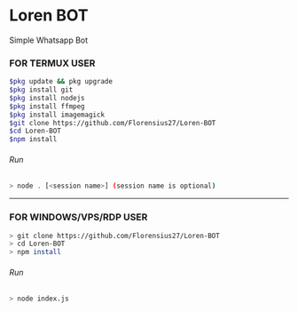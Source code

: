 # Loren BOT
Simple Whatsapp Bot

### FOR TERMUX USER
```bash
$pkg update && pkg upgrade
$pkg install git
$pkg install nodejs
$pkg install ffmpeg
$pkg install imagemagick
$git clone https://github.com/Florensius27/Loren-BOT
$cd Loren-BOT
$npm install
```
###### Run
```bash
> node . [<session name>] (session name is optional)
```

---------

### FOR WINDOWS/VPS/RDP USER
```bash
> git clone https://github.com/Florensius27/Loren-BOT
> cd Loren-BOT
> npm install
```
###### Run
```bash
> node index.js
```
